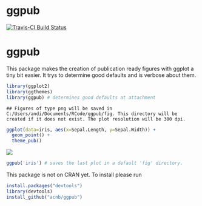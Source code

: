 ggpub
================

[![Travis-CI Build Status](https://travis-ci.org/acnb/ggpub.png?branch=master)](https://travis-ci.org/acnb/ggpub)

ggpub
=====

This package makes the creation of publication ready figures with ggplot a tiny bit easier. It trys to determine good defaults and is verbose about them.

``` r
library(ggplot2)
library(ggthemes)
library(ggpub) # determines good defaults at attachment
```

    ## Figures of type png will be saved in C:/Users/andi/Documents/RCode/ggpub/fig. This directory will be created if it does not exist. The plot resolution will be 300 dpi.

``` r
ggplot(data=iris, aes(x=Sepal.Length, y=Sepal.Width)) + 
  geom_point() +
  theme_pub()
```

![](README_files/figure-markdown_github-ascii_identifiers/unnamed-chunk-1-1.png)

``` r
ggpub('iris') # saves the last plot in a default 'fig' directory.
```

This package is not on CRAN yet. To install please run

``` r
install.packages("devtools")
library(devtools)
install_github("acnb/ggpub")
```
